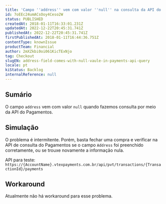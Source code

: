 ```yaml
---
title: 'Campo ''address'' vem com valor ''null'' na consulta da API do Pagamentos'
id: 7oEEc24umACsOoy4Ceso2W
status: PUBLISHED
createdAt: 2018-01-11T16:33:01.231Z
updatedAt: 2022-12-22T20:45:31.741Z
publishedAt: 2022-12-22T20:45:31.741Z
firstPublishedAt: 2018-01-11T16:44:36.751Z
contentType: knownIssue
productTeam: Financial
author: 2mXZkbi0oi061KicTExNjo
tag: Checkout
slugEN: address-field-comes-with-null-vaule-in-payments-api-query
locale: pt
kiStatus: Backlog
internalReference: null
---
```


## Sumário

O campo `address` vem com valor `null` quando fazemos consulta por meio da API do Pagamentos.

## Simulação

O problema é intermitente. Porém, basta fechar uma compra e verificar na API de consulta do Pagamentos se o campo `Address` foi preenchido corretamente, ou se trouxe novamente a informação nula.

API para teste: 
`https://{AccountName}.vtexpayments.com.br/api/pvt/transactions/{TransactionId}/payments`

## Workaround

Atualmente não há workaround para esse problema.

